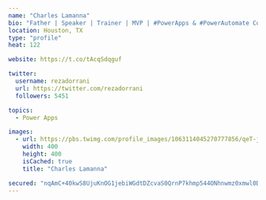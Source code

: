 ```yaml
---
name: "Charles Lamanna"
bio: "Father | Speaker | Trainer | MVP | #PowerApps & #PowerAutomate Community Super User | YouTuber Right-pointing triangle http://youtube.com/c/rezadorrani | Learn - Share - Clockwise rightwards and leftwards open circle arrows"
location: Houston, TX
type: "profile"
heat: 122

website: https://t.co/tAcqSdqguf

twitter:
  username: rezadorrani
  url: https://twitter.com/rezadorrani
  followers: 5451

topics:
  - Power Apps

images:
  - url: https://pbs.twimg.com/profile_images/1063114045270777856/qeT-jpWr_400x400.jpg
    width: 400
    height: 400
    isCached: true
    title: "Charles Lamanna"

secured: "nqAmC+40kwS8UjuKnOG1jebiWGdtDZcvaS0QrnP7khmp544ONhnwmz0xmwl0DmQXBjnrYMVN+dmYFjiUJr0zAP/27DGyiezBWsaY2q+gQwzJJOjsU58XJkO17HcsQ8CLOvHSk/t7LNEPC7N5rwaPaQI7kllAZ+1G4BDK2GdAcEpXm5xntZChTeQAjamIQTJ3blKVpildpEpSku0iV/Ex0tyePPi16HiafMg8mfrVCp4L/SkxDkCwbNaJjHmHGitZ9Al618HLVenRVGXIg3FmSRle7qQLhMccPLJyg7uMRb5Lo+wX+EHx8ciABztVhLfPUvPL0hBDj3rT7oUtNYwYJPqtWBz9Njf3olKG8jUTYKbpAXfrKwPn2Vo71Tr4rA5aJwrxagI3SB7me76g4JqWwpiYWzp4YJ3qw4+mOv/Wq5A=;VrviWAFmtrz+0YQjYdYWoQ=="
---
```


